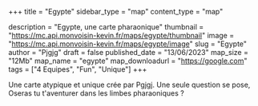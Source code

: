 +++
title = "Egypte"
sidebar_type = "map"
content_type = "map"

description = "Egypte, une carte pharaonique"
thumbnail = "https://mc.api.monvoisin-kevin.fr/maps/egypte/thumbnail"
image = "https://mc.api.monvoisin-kevin.fr/maps/egypte/image"
slug = "Egypte"
author = "Pjgjg"
draft = false
published_date = "13/06/2023"
map_size = "12Mb"
map_name = "egypte"
map_downloadurl = "https://google.com"
tags = ["4 Equipes", "Fun", "Unique"]
+++

Une carte atypique et unique crée par Pgjgj. Une seule question se pose, Oseras tu t'aventurer dans les limbes pharaoniques ?

